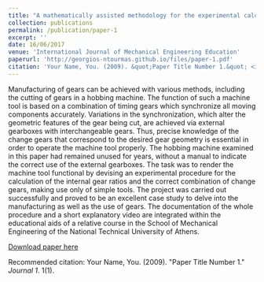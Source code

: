 ```yaml
---
title: "A mathematically assisted methodology for the experimental calculation of the internal gear ratios to extend the lifecycle of a hobbing machine"
collection: publications
permalink: /publication/paper-1
excerpt: ''
date: 16/06/2017
venue: 'International Journal of Mechanical Engineering Education'
paperurl: 'http://georgios-ntourmas.github.io/files/paper-1.pdf'
citation: 'Your Name, You. (2009). &quot;Paper Title Number 1.&quot; <i>Journal 1</i>. 1(1).'
---
```

Manufacturing of gears can be achieved with various methods, including the cutting of gears in a hobbing machine. The function of such a machine tool is based on a combination of timing gears which synchronize all moving components accurately. Variations in the synchronization, which alter the geometric features of the gear being cut, are achieved via external gearboxes with interchangeable gears. Thus, precise knowledge of the change gears that correspond to the desired gear geometry is essential in order to operate the machine tool properly. The hobbing machine examined in this paper had remained unused for years, without a manual to indicate the correct use of the external gearboxes. The task was to render the machine tool functional by devising an experimental procedure for the calculation of the internal gear ratios and the correct combination of change gears, making use only of simple tools. The project was carried out successfully and proved to be an excellent case study to delve into the manufacturing as well as the use of gears. The documentation of the whole procedure and a short explanatory video are integrated within the educational aids of a relative course in the School of Mechanical Engineering of the National Technical University of Athens.

[Download paper here](http://georgios-ntourmas.github.io/files/paper-1.pdf)

Recommended citation: Your Name, You. (2009). "Paper Title Number 1." <i>Journal 1</i>. 1(1).
